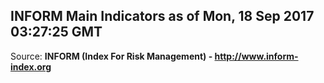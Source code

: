 ## INFORM Main Indicators as of Mon, 18 Sep 2017 03:27:25 GMT

Source: **INFORM (Index For Risk Management) - http://www.inform-index.org**
